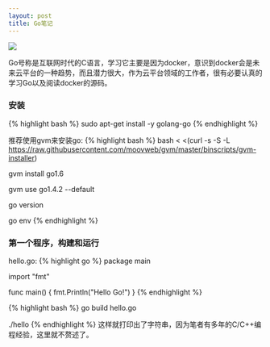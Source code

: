 ```yaml
---
layout: post
title: Go笔记
---
```

![](/assets/go-logo.png)

Go号称是互联网时代的C语言，学习它主要是因为docker，意识到docker会是未来云平台的一种趋势，而且潜力很大，作为云平台领域的工作者，很有必要认真的学习Go以及阅读docker的源码。

### 安装
{% highlight bash %}
sudo apt-get install -y golang-go
{% endhighlight %}

推荐使用gvm来安装go:
{% highlight bash %}
bash < <(curl -s -S -L https://raw.githubusercontent.com/moovweb/gvm/master/binscripts/gvm-installer)

gvm install go1.6

gvm use go1.4.2 --default

go version

go env
{% endhighlight %}

### 第一个程序，构建和运行
hello.go:
{% highlight go %}
package main

import "fmt"

func main() {
    fmt.Println("Hello Go!")
}
{% endhighlight %}

{% highlight bash %}
go build hello.go

./hello
{% endhighlight %}
这样就打印出了字符串，因为笔者有多年的C/C++编程经验，这里就不赘述了。


